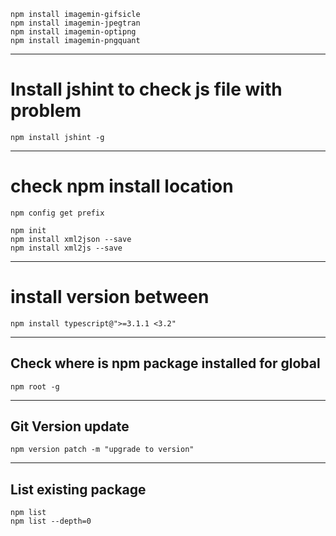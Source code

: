 ```npm
npm install imagemin-gifsicle
npm install imagemin-jpegtran
npm install imagemin-optipng
npm install imagemin-pngquant
```

---
# Install jshint to check js file with problem

```npm
npm install jshint -g
```

---
# check npm install location

```npm
npm config get prefix

npm init
npm install xml2json --save
npm install xml2js --save
```

---
# install version between

```npm
npm install typescript@">=3.1.1 <3.2"
```

---
## Check where is npm package installed for global

```npm
npm root -g
```

---
## Git Version update
```npm
npm version patch -m "upgrade to version"
```

---
## List existing package
```npm
npm list
npm list --depth=0
```
